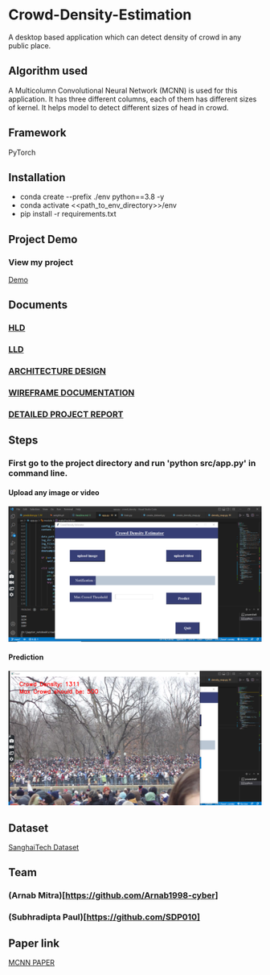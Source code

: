 # Crowd-Density-Estimation

A desktop based application which can detect density of crowd in any public place. 
## Algorithm used

A Multicolumn Convolutional Neural Network (MCNN) is used for this application. It has three different columns, each of them has different sizes of kernel. It helps model to detect 
different sizes of head in crowd. 

## Framework

PyTorch
## Installation

* conda create --prefix ./env python==3.8 -y
* conda activate <<path_to_env_directory>>/env
* pip install -r requirements.txt

## Project Demo

### View my project

[Demo](https://www.linkedin.com/posts/arnab-mitra-882756227_connections-computervision-datascience-activity-6959506473651490816-w4cI?utm_source=linkedin_share&utm_medium=member_desktop_web)

## Documents

### [HLD](https://drive.google.com/file/d/14aVBiCVZkYYQy5pFEB2UTLxxMSNQEp7A/view?usp=sharing)
### [LLD](https://drive.google.com/file/d/1r1aXXx1fLZPpFODBRinFyfh0QfSAzcJ7/view?usp=sharing)
### [ARCHITECTURE DESIGN](https://drive.google.com/file/d/1fnlLpyLsUnSuOrAGYN36lh-whAL4-B0C/view?usp=sharing)
### [WIREFRAME DOCUMENTATION](https://drive.google.com/file/d/1L95a0mbfXeG5RjSqOPqXMfM_X0g5T0K7/view?usp=sharing)
### [DETAILED PROJECT REPORT](https://drive.google.com/file/d/1d5mknzfzzkN0a04IzntiYXNq9BIoWSjJ/view?usp=sharing)

## Steps

### First go to the project directory and run 'python src/app.py' in command line.

#### Upload any image or video
![Take image](home_page.png)

#### Prediction
![Prediction](prediction.png)

## Dataset 

[SanghaiTech Dataset](https://www.kaggle.com/datasets/tthien/shanghaitech)

## Team
### (Arnab Mitra)[https://github.com/Arnab1998-cyber]
### (Subhradipta Paul)[https://github.com/SDP010]

## Paper link
[MCNN PAPER](https://people.eecs.berkeley.edu/~yima/psfile/Single-Image-Crowd-Counting.pdf)

